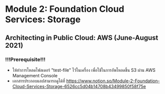 # Module 2: Foundation Cloud Services: Storage
## Architecting in Public Cloud: AWS (June-August 2021)

### !!!Prerequisite!!!
- ให้ทำการโหลดโฟลเดอร์ "test-file" ไว้ในเครื่อง เพื่อใช้ในการอัพโหลดขึ้น S3 ผ่าน AWS Management Console
- เอกสารประกอบแลปสามารถดูได้ที่ https://www.notion.so/Module-2-Foundation-Cloud-Services-Storage-6526cc5d04b14708b43499850f58f75e